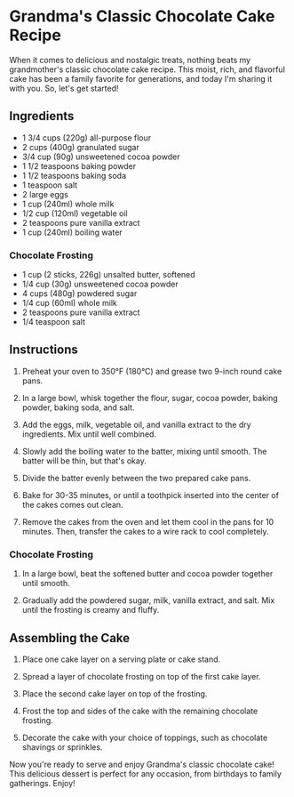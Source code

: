 # Grandma's Classic Chocolate Cake Recipe

When it comes to delicious and nostalgic treats, nothing beats my grandmother's classic chocolate cake recipe. This moist, rich, and flavorful cake has been a family favorite for generations, and today I'm sharing it with you. So, let's get started!

## Ingredients

- 1 3/4 cups (220g) all-purpose flour
- 2 cups (400g) granulated sugar
- 3/4 cup (90g) unsweetened cocoa powder
- 1 1/2 teaspoons baking powder
- 1 1/2 teaspoons baking soda
- 1 teaspoon salt
- 2 large eggs
- 1 cup (240ml) whole milk
- 1/2 cup (120ml) vegetable oil
- 2 teaspoons pure vanilla extract
- 1 cup (240ml) boiling water

### Chocolate Frosting

- 1 cup (2 sticks, 226g) unsalted butter, softened
- 1/4 cup (30g) unsweetened cocoa powder
- 4 cups (480g) powdered sugar
- 1/4 cup (60ml) whole milk
- 2 teaspoons pure vanilla extract
- 1/4 teaspoon salt

## Instructions

1. Preheat your oven to 350°F (180°C) and grease two 9-inch round cake pans.

2. In a large bowl, whisk together the flour, sugar, cocoa powder, baking powder, baking soda, and salt.

3. Add the eggs, milk, vegetable oil, and vanilla extract to the dry ingredients. Mix until well combined.

4. Slowly add the boiling water to the batter, mixing until smooth. The batter will be thin, but that's okay.

5. Divide the batter evenly between the two prepared cake pans.

6. Bake for 30-35 minutes, or until a toothpick inserted into the center of the cakes comes out clean.

7. Remove the cakes from the oven and let them cool in the pans for 10 minutes. Then, transfer the cakes to a wire rack to cool completely.

### Chocolate Frosting

1. In a large bowl, beat the softened butter and cocoa powder together until smooth.

2. Gradually add the powdered sugar, milk, vanilla extract, and salt. Mix until the frosting is creamy and fluffy.

## Assembling the Cake

1. Place one cake layer on a serving plate or cake stand.

2. Spread a layer of chocolate frosting on top of the first cake layer.

3. Place the second cake layer on top of the frosting.

4. Frost the top and sides of the cake with the remaining chocolate frosting.

5. Decorate the cake with your choice of toppings, such as chocolate shavings or sprinkles.

Now you're ready to serve and enjoy Grandma's classic chocolate cake! This delicious dessert is perfect for any occasion, from birthdays to family gatherings. Enjoy!
